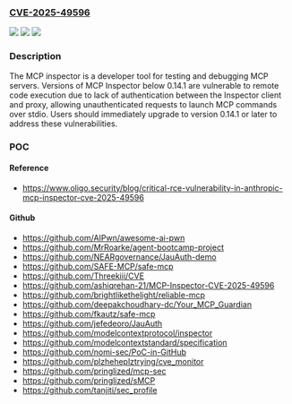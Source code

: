 ### [CVE-2025-49596](https://cve.mitre.org/cgi-bin/cvename.cgi?name=CVE-2025-49596)
![](https://img.shields.io/static/v1?label=Product&message=inspector&color=blue)
![](https://img.shields.io/static/v1?label=Version&message=%3C%200.14.1%20&color=brightgreen)
![](https://img.shields.io/static/v1?label=Vulnerability&message=CWE-306%3A%20Missing%20Authentication%20for%20Critical%20Function&color=brightgreen)

### Description

The MCP inspector is a developer tool for testing and debugging MCP servers. Versions of MCP Inspector below 0.14.1 are vulnerable to remote code execution due to lack of authentication between the Inspector client and proxy, allowing unauthenticated requests to launch MCP commands over stdio. Users should immediately upgrade to version 0.14.1 or later to address these vulnerabilities.

### POC

#### Reference
- https://www.oligo.security/blog/critical-rce-vulnerability-in-anthropic-mcp-inspector-cve-2025-49596

#### Github
- https://github.com/AIPwn/awesome-ai-pwn
- https://github.com/MrRoarke/agent-bootcamp-project
- https://github.com/NEARgovernance/JauAuth-demo
- https://github.com/SAFE-MCP/safe-mcp
- https://github.com/Threekiii/CVE
- https://github.com/ashiqrehan-21/MCP-Inspector-CVE-2025-49596
- https://github.com/brightlikethelight/reliable-mcp
- https://github.com/deepakchoudhary-dc/Your_MCP_Guardian
- https://github.com/fkautz/safe-mcp
- https://github.com/jefedeoro/JauAuth
- https://github.com/modelcontextprotocol/inspector
- https://github.com/modelcontextstandard/specification
- https://github.com/nomi-sec/PoC-in-GitHub
- https://github.com/plzheheplztrying/cve_monitor
- https://github.com/pringlized/mcp-sec
- https://github.com/pringlized/sMCP
- https://github.com/tanjiti/sec_profile

